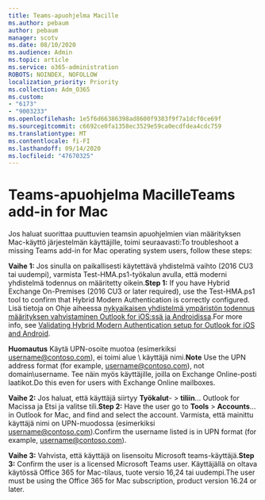 ```yaml
---
title: Teams-apuohjelma Macille
ms.author: pebaum
author: pebaum
manager: scotv
ms.date: 08/10/2020
ms.audience: Admin
ms.topic: article
ms.service: o365-administration
ROBOTS: NOINDEX, NOFOLLOW
localization_priority: Priority
ms.collection: Adm_O365
ms.custom:
- "6173"
- "9003233"
ms.openlocfilehash: 1e5f6d66386398ad8600f9383f9f7a1dcf0ce69f
ms.sourcegitcommit: c6692ce0fa1358ec3529e59ca0ecdfdea4cdc759
ms.translationtype: MT
ms.contentlocale: fi-FI
ms.lasthandoff: 09/14/2020
ms.locfileid: "47670325"
---
```

# <a name="teams-add-in-for-mac"></a><span data-ttu-id="29f31-102">Teams-apuohjelma Macille</span><span class="sxs-lookup"><span data-stu-id="29f31-102">Teams add-in for Mac</span></span>

<span data-ttu-id="29f31-103">Jos haluat suorittaa puuttuvien teamsin apuohjelmien vian määrityksen Mac-käyttö järjestelmän käyttäjille, toimi seuraavasti:</span><span class="sxs-lookup"><span data-stu-id="29f31-103">To troubleshoot a missing Teams add-in for Mac operating system users, follow these steps:</span></span>

<span data-ttu-id="29f31-104">**Vaihe 1:** Jos sinulla on paikallisesti käytettävä yhdistelmä vaihto (2016 CU3 tai uudempi), varmista Test-HMA.ps1-työkalun avulla, että moderni yhdistelmä todennus on määritetty oikein.</span><span class="sxs-lookup"><span data-stu-id="29f31-104">**Step 1:** If you have Hybrid Exchange On-Premises (2016 CU3 or later required), use the Test-HMA.ps1 tool to confirm that Hybrid Modern Authentication is correctly configured.</span></span> <span data-ttu-id="29f31-105">Lisä tietoja on Ohje aiheessa [nykyaikaisen yhdistelmä ympäristön todennus määrityksen vahvistaminen Outlook for iOS:ssä ja Androidissa](https://aka.ms/AA980zq).</span><span class="sxs-lookup"><span data-stu-id="29f31-105">For more info, see [Validating Hybrid Modern Authentication setup for Outlook for iOS and Android](https://aka.ms/AA980zq).</span></span>  

<span data-ttu-id="29f31-106">**Huomautus** Käytä UPN-osoite muotoa (esimerkiksi [username@contoso.com](mailto:username@contoso.com)), ei toimi alue \ käyttäjä nimi.</span><span class="sxs-lookup"><span data-stu-id="29f31-106">**Note** Use the UPN address format (for example, [username@contoso.com](mailto:username@contoso.com)), not domain\username.</span></span> <span data-ttu-id="29f31-107">Tee näin myös käyttäjille, joilla on Exchange Online-posti laatikot.</span><span class="sxs-lookup"><span data-stu-id="29f31-107">Do this even for users with Exchange Online mailboxes.</span></span>

<span data-ttu-id="29f31-108">**Vaihe 2:** Jos haluat, että käyttäjä siirtyy **Työkalut**-  >  **tiliin**... Outlook for Macissa ja Etsi ja valitse tili.</span><span class="sxs-lookup"><span data-stu-id="29f31-108">**Step 2:** Have the user go to **Tools** > **Accounts**... in Outlook for Mac, and find and select the account.</span></span> <span data-ttu-id="29f31-109">Varmista, että mainittu käyttäjä nimi on UPN-muodossa (esimerkiksi [username@contoso.com](mailto:username@contoso.com)).</span><span class="sxs-lookup"><span data-stu-id="29f31-109">Confirm the username listed is in UPN format (for example, [username@contoso.com](mailto:username@contoso.com)).</span></span>

<span data-ttu-id="29f31-110">**Vaihe 3:** Vahvista, että käyttäjä on lisensoitu Microsoft teams-käyttäjä.</span><span class="sxs-lookup"><span data-stu-id="29f31-110">**Step 3:** Confirm the user is a licensed Microsoft Teams user.</span></span> <span data-ttu-id="29f31-111">Käyttäjällä on oltava käytössä Office 365 for Mac-tilaus, tuote versio 16,24 tai uudempi.</span><span class="sxs-lookup"><span data-stu-id="29f31-111">The user must be using the Office 365 for Mac subscription, product version 16.24 or later.</span></span>
